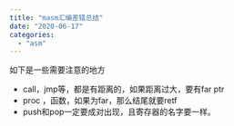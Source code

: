 ```yaml
---
title: "masm汇编差错总结"
date: "2020-06-17"
categories: 
  - "asm"
---
```


如下是一些需要注意的地方

- call，jmp等，都是有距离的，如果距离过大，要有far ptr
- proc ，函数，如果为far，那么结尾就要retf
- push和pop一定要成对出现，且寄存器的名字要一样。
